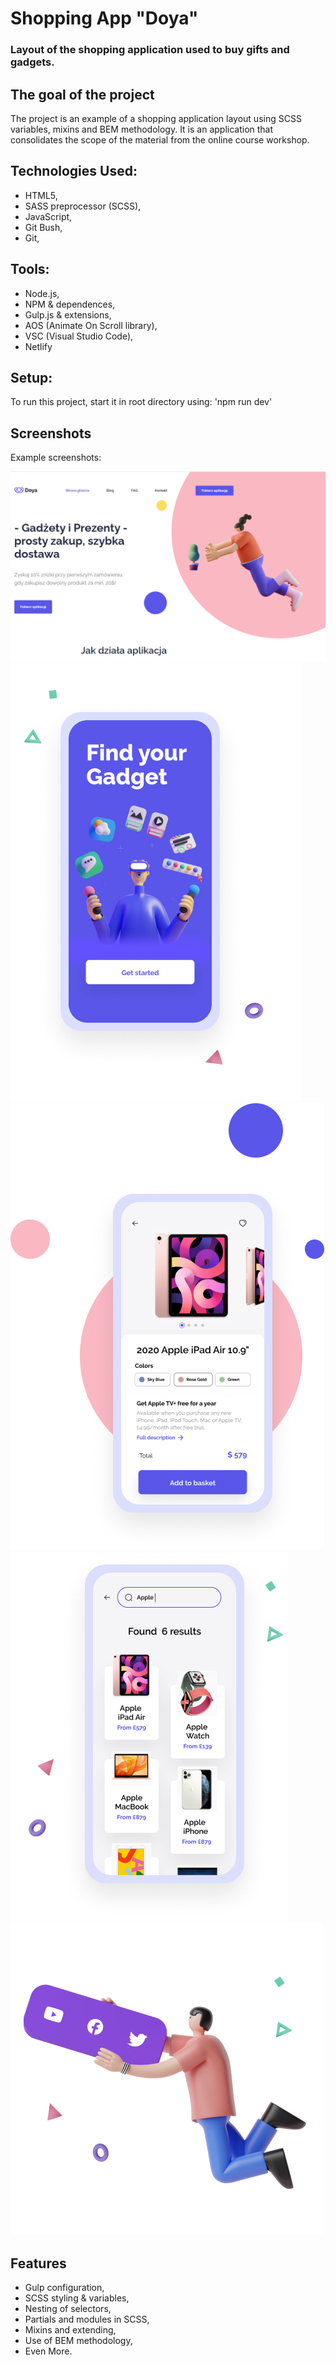 # Shopping App "Doya"

### Layout of the shopping application used to buy gifts and gadgets.

## The goal of the project

The project is an example of a shopping application layout using SCSS variables, mixins and BEM methodology.
It is an application that consolidates the scope of the material from the online course workshop.

## Technologies Used:

- HTML5,
- SASS preprocessor (SCSS),
- JavaScript,
- Git Bush,
- Git,

## Tools:

- Node.js,
- NPM & dependences,
- Gulp.js & extensions,
- AOS (Animate On Scroll library),
- VSC (Visual Studio Code),
- Netlify

## Setup:

To run this project, start it in root directory using:
'npm run dev'

## Screenshots

Example screenshots:

![Example screenshot](./img/screenshots/start-side.png)
![Example screenshot](./img/screenshots/application.png)
![Example screenshot](./img/screenshots/ar.png)
![Example screenshot](./img/screenshots/offer.png)
![Example screenshot](./img/screenshots/social.png)

## Features

- Gulp configuration,
- SCSS styling & variables,
- Nesting of selectors,
- Partials and modules in SCSS,
- Mixins and extending,
- Use of BEM methodology,
- Even More.
